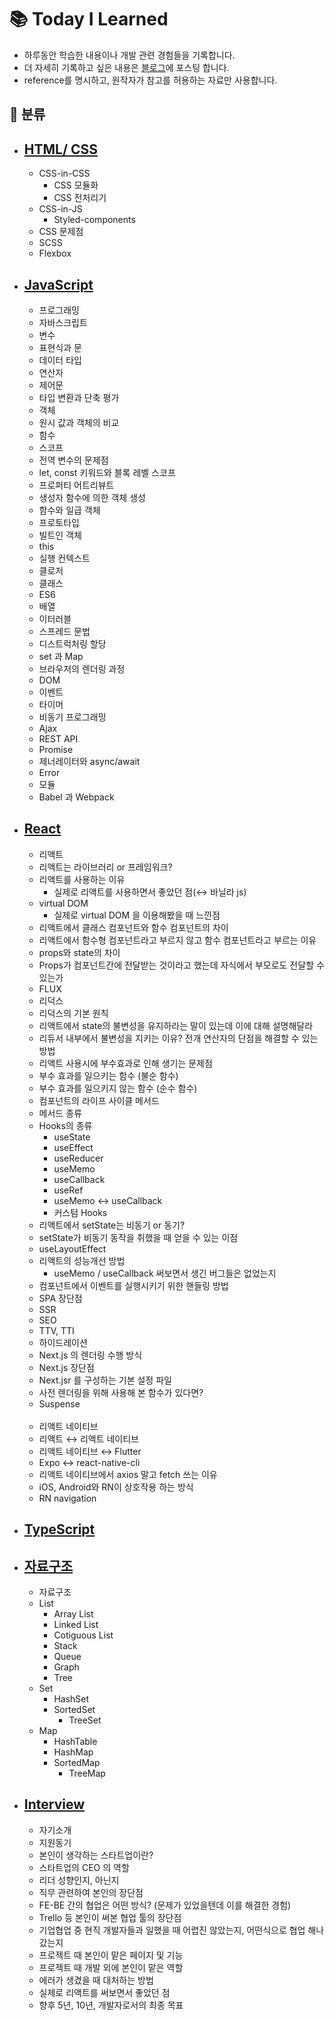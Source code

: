 # 📚 Today I Learned

- 하루동안 학습한 내용이나 개발 관련 경험들을 기록합니다.
- 더 자세히 기록하고 싶은 내용은 <a href="https://bboyooning.tistory.com/">블로그</a>에 포스팅 합니다.
- reference를 명시하고, 원작자가 참고를 허용하는 자료만 사용합니다.

## 📂 분류

- ## <a href="./html_css.md">HTML/ CSS</a>
  - CSS-in-CSS
    - CSS 모듈화
    - CSS 전처리기
  - CSS-in-JS
    - Styled-components
  - CSS 문제점
  - SCSS
  - Flexbox
- ## <a href="./js.md">JavaScript</a>
  - 프로그래밍
  - 자바스크립트
  - 변수
  - 표현식과 문
  - 데이터 타입
  - 연산자
  - 제어문
  - 타입 변환과 단축 평가
  - 객체
  - 원시 값과 객체의 비교
  - 함수
  - 스코프
  - 전역 변수의 문제점
  - let, const 키워드와 블록 레벨 스코프
  - 프로퍼티 어트리뷰트
  - 생성자 함수에 의한 객체 생성
  - 함수와 일급 객체
  - 프로토타입
  - 빌트인 객체
  - this
  - 실행 컨텍스트
  - 클로저
  - 클래스
  - ES6
  - 배열
  - 이터러블
  - 스프레드 문법
  - 디스트럭처링 할당
  - set 과 Map
  - 브라우저의 렌더링 과정
  - DOM
  - 이벤트
  - 타이머
  - 비동기 프로그래밍
  - Ajax
  - REST API
  - Promise
  - 제너레이터와 async/await
  - Error
  - 모듈
  - Babel 과 Webpack
- ## <a href="./react.md">React</a>

  - 리액트
  - 리액트는 라이브러리 or 프레임워크?
  - 리액트를 사용하는 이유
    - 실제로 리액트를 사용하면서 좋았던 점(↔️ 바닐라 js)
  - virtual DOM
    - 실제로 virtual DOM 을 이용해봤을 때 느낀점
  - 리액트에서 클래스 컴포넌트와 함수 컴포넌트의 차이
  - 리액트에서 함수형 컴포넌트라고 부르지 않고 함수 컴포넌트라고 부르는 이유
  - props와 state의 차이
  - Props가 컴포넌트간에 전달받는 것이라고 했는데 자식에서 부모로도 전달할 수 있는가
  - FLUX
  - 리덕스
  - 리덕스의 기본 원칙
  - 리액트에서 state의 불변성을 유지하라는 말이 있는데 이에 대해 설명해달라
  - 리듀서 내부에서 불변성을 지키는 이유? 전개 연산자의 단점을 해결할 수 있는 방법
  - 리액트 사용시에 부수효과로 인해 생기는 문제점
  - 부수 효과를 일으키는 함수 (불순 함수)
  - 부수 효과를 일으키지 않는 함수 (순수 함수)
  - 컴포넌트의 라이프 사이클 메서드
  - 메서드 종류
  - Hooks의 종류
    - useState
    - useEffect
    - useReducer
    - useMemo
    - useCallback
    - useRef
    - useMemo ↔️ useCallback
    - 커스텀 Hooks
  - 리액트에서 setState는 비동기 or 동기?
  - setState가 비동기 동작을 취했을 때 얻을 수 있는 이점
  - useLayoutEffect
  - 리액트의 성능개선 방법
    - useMemo / useCallback 써보면서 생긴 버그들은 없었는지
  - 컴포넌트에서 이벤트를 실행시키기 위한 핸들링 방법
  - SPA 장단점
  - SSR
  - SEO
  - TTV, TTI
  - 하이드레이션
  - Next.js 의 렌더링 수행 방식
  - Next.js 장단점
  - Next.jsr 를 구성하는 기본 설정 파일
  - 사전 렌더링을 위해 사용해 본 함수가 있다면?
  - Suspense

  <br>

  - 리액트 네이티브
  - 리액트 ↔️ 리액트 네이티브
  - 리액트 네이티브 ↔️ Flutter
  - Expo ↔️ react-native-cli
  - 리액트 네이티브에서 axios 말고 fetch 쓰는 이유
  - iOS, Android와 RN이 상호작용 하는 방식
  - RN navigation

- ## <a href="./ts.md">TypeScript</a>
- ## <a href="./data_structure.md">자료구조</a>
  - 자료구조
  - List
    - Array List
    - Linked List
    - Cotiguous List
    - Stack
    - Queue
    - Graph
    - Tree
  - Set
    - HashSet
    - SortedSet
      - TreeSet
  - Map
    - HashTable
    - HashMap
    - SortedMap
      - TreeMap
- ## <a href="./interview.md">Interview</a>
  - 자기소개
  - 지원동기
  - 본인이 생각하는 스타트업이란?
  - 스타트업의 CEO 의 역할
  - 리더 성향인지, 아닌지
  - 직무 관련하여 본인의 장단점
  - FE-BE 간의 협업은 어떤 방식? (문제가 있었을텐데 이를 해결한 경험)
  - Trello 등 본인이 써본 협업 툴의 장단점
  - 기업협업 중 현직 개발자들과 일했을 때 어렵진 않았는지, 어떤식으로 협업 해나갔는지
  - 프로젝트 때 본인이 맡은 페이지 및 기능
  - 프로젝트 때 개발 외에 본인이 맡은 역할
  - 에러가 생겼을 때 대처하는 방법
  - 실제로 리액트를 써보면서 좋았던 점
  - 향후 5년, 10년, 개발자로서의 최종 목표
